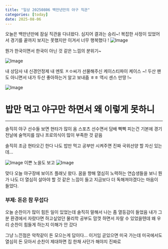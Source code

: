 ```yaml
---
title: "일상 20250806 백만년만의 야구 직관"
categories: [today]
date: 2025-08-06
---
```


오늘은 백만년만에 잠실 직관을 다녀왔다. 심지어 결과는 승리~! 복잡한 사정이 있었어서 경기를 끝까지 보지는 못했지만 이겨서 너무 행복했다 !
![Image](https://github.com/user-attachments/assets/f55cae09-bb6e-4c63-be0e-bc6f13b2e7ba)

뭔가 한국이면서 한국이 아닌 것 같은 느낌의 분위기~

![Image](https://github.com/user-attachments/assets/b0b83e94-2e1a-48ba-89aa-b0282680795a)

내 상담사 내 신경안정제 내 멘토 ㅈㅇ씨가 선물해주신 케이스티파이 케이스 ~! 두산 팬도 아니면서 내가 두산 좋아하는거 알고 보내줌 ㅎㅎ 역시 센스 만땅 !~



![Image](https://github.com/user-attachments/assets/cf5444d1-7681-4945-bade-9ac1d59a2883)

# 밥만 먹고 야구만 하면서 왜 이렇게 못하니 
---
솔직히 야구 선수들 보면 현타가 많이 옴 스포츠 선수면서 담배 뻑뻑 피는건 기본에 경기전날에 술먹지를 않나 프로의식이 많이 부족한 것 같음 

솔직히 조금 현타오긴 한다 나도 밥만 먹고 공부만 시켜주면 진짜 국위선양 할 자신 있는데...

![Image](https://github.com/user-attachments/assets/9da40765-1ba1-4f70-81a1-97c9c372dc65)
이쁜 노을도 보고 
![Image](https://github.com/user-attachments/assets/2f1c865a-48db-49c4-847e-927e611b6c58)

맞다 오늘 야구장에 보이즈 플래닛 왔다. 꿈을 향해 열심히 노력하는 연습생들을 보니 뭔가 나도 더 열심히 살아야 할 것 같은 느낌이 들고 지금보다 더 독해져야겠다는 마음이 들었다. 

### 부제: 돈은 참 무섭다
오늘 순찬이가 많이 힘든 일이 있었는데 솔직히 말해서 나는 좀 열등감이 들었음 내가 그분 환경에서 자랐다면 하고싶었던 물리학 공부도 맘껏 하면서 자랄 수 있었을텐데 왜 우리 순찬이 힘들게 하는지 이해가 안 갔다 

그냥 느낀점은 악착같이 돈 모으는게 답이다... 이거임 곧있으면 미국 가는데 미국에서도 열심히 돈 모아서 순찬이 제대하면 집 한채 사던가 해야지 진짜로 